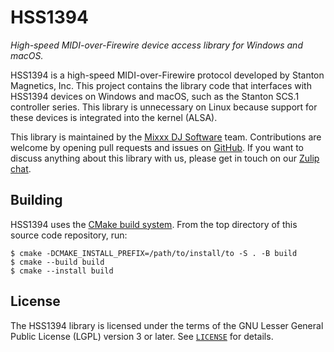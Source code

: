 # HSS1394

*High-speed MIDI-over-Firewire device access library for Windows and macOS.*

HSS1394 is a high-speed MIDI-over-Firewire protocol developed by Stanton Magnetics, Inc.
This project contains the library code that interfaces with HSS1394 devices on Windows and macOS, such as the Stanton SCS.1 controller series.
This library is unnecessary on Linux because support for these devices is integrated into the kernel (ALSA).

This library is maintained by the [Mixxx DJ Software](https://mixxx.org/) team.
Contributions are welcome by opening pull requests and issues on [GitHub](https://github.com/mixxxdj/hss1394).
If you want to discuss anything about this library with us, please get in touch on our [Zulip chat](https://mixxx.zulipchat.com/).

## Building

HSS1394 uses the [CMake build system](https://cmake.org/).
From the top directory of this source code repository, run:

    $ cmake -DCMAKE_INSTALL_PREFIX=/path/to/install/to -S . -B build
    $ cmake --build build
    $ cmake --install build

## License

The HSS1394 library is licensed under the terms of the GNU Lesser General Public License (LGPL) version 3 or later.
See [`LICENSE`](LICENSE) for details.
